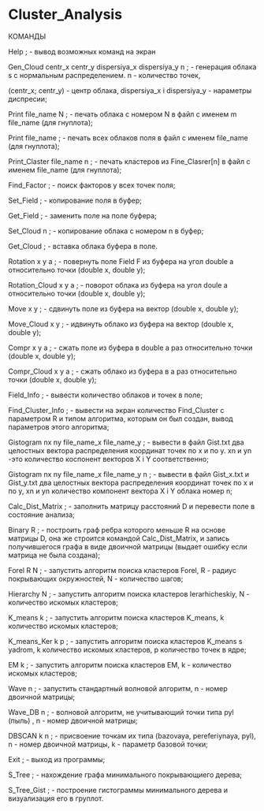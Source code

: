 # Cluster_Analysis

КОМАНДЫ

Help ; - вывод возможных команд на экран

Gen_Cloud centr_x centr_y dispersiya_x dispersiya_y n ; - генерация облака s c нормальным распределением. n - количество точек,

(centr_x; centr_y) - центр облака, dispersiya_x i dispersiya_y - нараметры диспресии;

Print file_name N ; - печать облака с номером N в файл с именем m file_name (для гнуплота);

Print file_name ; - печать всех облаков поля в файл с именем file_name (для гнуплота);

Print_Claster file_name n ; - печать кластеров из Fine_Clasrer[n] в файл с именем file_name (для гнуплота);

Find_Factor ; - поиск факторов у всех точек поля;

Set_Field ; - копирование поля в буфер;

Get_Field ; - заменить поле на поле буфера;

Set_Cloud n ; - копирование облака с номером n в буфер;

Get_Cloud ; - вставка облака буфера в поле.

Rotation x y a ; - повернуть поле Field F из буфера на угол double a относительно точки (double x, double y);

Rotation_Cloud x y a ; - поворот облака из буфера на угол doule a относительно точки (double x, double y);

Move x y ; - сдвинуть поле из буфера на вектор (double x, double y);

Move_Cloud x y ; - идвинуть облако из буфера на вектор (double x, double y);

Compr x y a ; - сжать поле из буфера в double a раз относительно точки (double x, double y);

Compr_Cloud x y a ; - сжать облако из буфера в a раз относительно точки (double x, double y);

Field_Info ; - вывести количество облаков и точек в поле;

Find_Cluster_Info ; - вывести на экран количество Find_Cluster с параметром R и типом алгоритма, которым он был создан, вывод параметров этого алгоритма;

Gistogram nx ny file_name_x file_name_y ; - вывести в файл Gist.txt два целостных вектора распределения координат точек по x и по y. xn и yn -это количество коспонент векторов X i Y соответственно;

Gistogram nx ny file_name_x file_name_y n ; - вывести в файл Gist_x.txt и Gist_y.txt два целостных вектора распределения координат точек по x и пo y, xn и yn количество компонент вектора X i Y облака номер n;

Calc_Dist_Matrix ; - заполнить матрицу расстояний D и перевести поле в состояние анализа;

Binary R ; - построить граф ребра которого меньше R на основе матрицы D, она же строится командой Calc_Dist_Matrix, и запись получившегося графа в виде двоичной матрицы (выдает ошибку если матрица не была создана);

Forel R N ; - запустить алгоритм поиска кластеров Forel, R - радиус покрывающих окружностей, N - количество шагов;

Hierarchy N ; - запустить алгоритм поиска кластеров  Ierarhicheskiy, N - количество искомых кластеров;

K_means k ; - запустить алгоритм поиска кластеров K_means, k количество искомых кластеров;

K_means_Ker k p ; - запустить алгоритм поиска кластеров K_means s yadrom, k количество искомых кластеров, p количество точек в ядре;

EM k ; - запустить алгоритм поиска кластеров EM, k - количество искомых кластеров;

Wave n ; - запустить стандартный волновой алгоритм, n - номер двоичной матрицы;

Wave_DB n ; - волновой алгоритм, не учитывающий точки типа pyl (пыль) , n - номер двоичной матрицы;

DBSCAN k n ; - присвоение точкам их типа (bazovaya, pereferiynaya, pyl), n - номер двоичной матрицы, k - параметр базовой точки;

Exit ; - выход из программы;

S_Tree ; - нахождение графа минимального покрывающиего дерева;

S_Tree_Gist ; - построение гистограммы минимального дерева и визуализация его в груплот.

